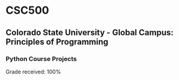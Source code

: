 # CSC500
## Colorado State University - Global Campus: Principles of Programming
### Python Course Projects
Grade received: 100%
